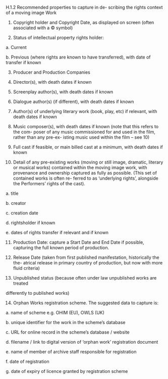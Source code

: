 H.1.2 Recommended properties to capture in de-
scribing the rights context of a moving image Work

1. Copyright holder and Copyright Date, as displayed on screen (often associated
with a © symbol)

2. Status of intellectual property rights holder:

a. Current

b.  Previous  (where  rights  are  known  to  have  transferred),  with  date  of
transfer if known

3. Producer and Production Companies

4. Director(s), with death dates if known

5. Screenplay author(s), with death dates if known

6. Dialogue author(s) (if different), with death dates if known

7.  Author(s)  of  underlying  literary  work  (book,  play,  etc)  if  relevant,  with  death
dates if known

8. Music composer(s), with death dates if known (note that this refers to the com-
poser of any music commissioned for and used in the film, rather than any pre-ex-
isting music used within the film – see 10)

9. Full cast if feasible, or main billed cast at a minimum, with death dates if known

10. Detail of any pre-existing works (moving or still image, dramatic, literary or
musical  works)  contained  within  the  moving  image  work,  with  provenance  and
ownership captured as fully as possible. (This set of contained works is often re-
ferred to as ‘underlying rights’, alongside the Performers’ rights of the cast).

a. title

b. creator

c. creation date

d. rightsholder if known

e. dates of rights transfer if relevant and if known

11. Production Date: capture a Start Date and End Date if possible, capturing the
full known period of production.

12. Release Date (taken from first published manifestation, historically the the-
atrical release in primary country of production, but now with more fluid criteria)

13. Unpublished status (because often under law unpublished works are treated



differently to published works)

14. Orphan Works registration scheme. The suggested data to capture is:

a. name of scheme e.g. OHIM (EU), OWLS (UK)

b. unique identifier for the work in the scheme’s database

c. URL for online record in the scheme’s database / website

d. filename / link to digital version of ‘orphan work’ registration document

e. name of member of archive staff responsible for registration

f. date of registration

g. date of expiry of licence granted by registration scheme
